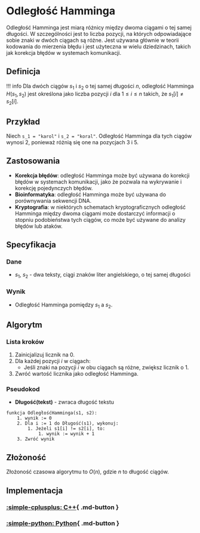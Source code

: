 # Odległość Hamminga

Odległość Hamminga jest miarą różnicy między dwoma ciągami o tej samej długości. W szczególności jest to liczba pozycji, na których odpowiadające sobie znaki w dwóch ciągach są różne. Jest używana głównie w teorii kodowania do mierzenia błędu i jest użyteczna w wielu dziedzinach, takich jak korekcja błędów w systemach komunikacji.

## Definicja

!!! info
	 Dla dwóch ciągów $s_1$ i $s_2$ o tej samej długości $n$, odległość Hamminga $H(s_1, s_2)$ jest określona jako liczba pozycji $i$ dla $1 \leq i \leq n$ takich, że $s_1[i] \neq s_2[i]$.

## Przykład

Niech `s_1 = "karol"` i `s_2 = "koral"`. Odległość Hamminga dla tych ciągów wynosi $2$, ponieważ różnią się one na pozycjach $3$ i $5$.

## Zastosowania

- **Korekcja błędów**: odległość Hamminga może być używana do korekcji błędów w systemach komunikacji, jako że pozwala na wykrywanie i korekcję pojedynczych błędów.
- **Bioinformatyka**: odległość Hamminga może być używana do porównywania sekwencji DNA.
- **Kryptografia**: w niektórych schematach kryptograficznych odległość Hamminga między dwoma ciągami może dostarczyć informacji o stopniu podobieństwa tych ciągów, co może być używane do analizy błędów lub ataków.

## Specyfikacja

### Dane

- $s_1$, $s_2$ - dwa teksty, ciągi znaków liter angielskiego, o tej samej długości

### Wynik

- Odległość Hamminga pomiędzy $s_1$ a $s_2$.

## Algorytm

### Lista kroków

1. Zainicjalizuj licznik na $0$.
2. Dla każdej pozycji $i$ w ciągach:
   - Jeśli znaki na pozycji $i$ w obu ciągach są różne, zwiększ licznik o $1$.
3. Zwróć wartość licznika jako odległość Hamminga.

### Pseudokod

- **Długość(tekst)** - zwraca długość tekstu

```
funkcja OdległośćHamminga(s1, s2):
    1. wynik := 0
    2. Dla i := 1 do Długość(s1), wykonuj:
        1. Jeżeli s1[i] != s2[i], to:
            1. wynik := wynik + 1
    3. Zwróć wynik
```

## Złożoność

Złożoność czasowa algorytmu to $O(n)$, gdzie $n$ to długość ciągów.

## Implementacja

### [:simple-cplusplus: C++](../../programming/c++/algorithms/text/hamming-distance.md){ .md-button }

### [:simple-python: Python](../../programming/python/algorithms/text/hamming-distance.md){ .md-button }
